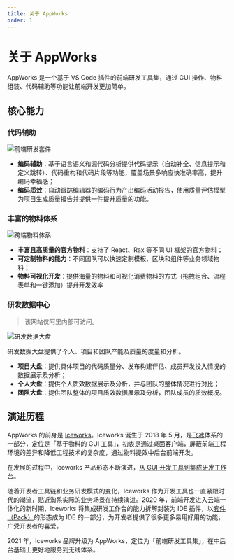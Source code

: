 ```yaml
---
title: 关于 AppWorks
order: 1
---
```


# 关于 AppWorks

AppWorks 是一个基于 VS Code 插件的前端研发工具集，通过 GUI 操作、物料组装、代码辅助等功能让前端开发更加简单。

## 核心能力

### 代码辅助

![前端研发套件](https://img.alicdn.com/imgextra/i4/O1CN01Ctz35f1rxH4RZUH5n_!!6000000005697-2-tps-2880-1648.png_790x10000.jpg)

- **编码辅助**：基于语言语义和源代码分析提供代码提示（自动补全、信息提示和定义跳转）、代码重构和代码片段等功能，覆盖场景多响应快准确率高，提升编码幸福感；
- **编码质效**：自动跟踪编辑器的编码行为产出编码活动报告，使用质量评估模型为项目生成质量报告并提供一件提升质量的功能。

### 丰富的物料体系

![跨端物料体系](https://img.alicdn.com/imgextra/i2/O1CN0159zS1T1Ux3iXHe2bv_!!6000000002583-2-tps-2848-1428.png_790x10000.jpg)

- **丰富且高质量的官方物料**：支持了 React、Rax 等不同 UI 框架的官方物料；
- **可定制物料的能力**：不同团队可以快速定制模板、区块和组件等业务领域物料；
- **物料可视化开发**：提供海量的物料和可视化消费物料的方式（拖拽组合、流程表单和一键添加）提升开发效率

### 研发数据中心

> 该网站仅阿里内部可访问。

![研发数据大盘](https://img.alicdn.com/imgextra/i3/O1CN01z9TwYm1vxy89bJY6u_!!6000000006240-2-tps-2858-1596.png_790x10000.jpg)

研发数据大盘提供了个人、项目和团队产能及质量的度量和分析。

- **项目大盘**：提供具体项目的代码质量分、发布构建评估、成员开发投入情况的数据展示及分析；
- **个人大盘**：提供个人质效数据展示及分析，并与团队的整体情况进行对比；
- **团队大盘**：提供团队整体的项目质效数据展示及分析，团队成员的质效概况。

## 演进历程

AppWorks 的前身是 [Iceworks](https://zhuanlan.zhihu.com/p/34265596)。Iceworks 诞生于 2018 年 5 月，是[飞冰](https://ice.work/)体系的一部分，定位是「基于物料的 GUI 工具」，初衷是通过桌面客户端，屏蔽前端工程环境的差异和降低工程技术的复杂度，通过物料提效中后台前端开发。

在发展的过程中，Iceworks 产品形态不断演进，[从 GUI 开发工具到集成研发工作台](https://zhuanlan.zhihu.com/p/94102675)。

随着开发者工具链和业务研发模式的变化，Iceworks 作为开发工具也一直紧跟时代的潮流，贴近淘系实际的业务场景在持续演进。2020 年，前端开发进入云端一体化的新时期，Iceworks 将集成研发工作台的能力拆解封装为 IDE 插件，以[套件（Pack）](https://zhuanlan.zhihu.com/p/151628645)的形态成为 IDE 的一部分，为开发者提供了很多更多易用好用的功能，广受开发者的喜爱。

2021 年，Iceworks 品牌升级为 AppWorks，定位为「前端研发工具集」，在中后台基础上更好地服务到无线体系。
